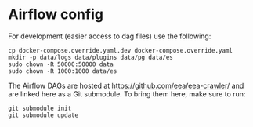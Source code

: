 # Airflow config

For development (easier access to dag files) use the following:

```
cp docker-compose.override.yaml.dev docker-compose.override.yaml
mkdir -p data/logs data/plugins data/pg data/es
sudo chown -R 50000:50000 data
sudo chown -R 1000:1000 data/es
```

The Airflow DAGs are hosted at https://github.com/eea/eea-crawler/ and are
linked here as a Git submodule. To bring them here, make sure to run:

```
git submodule init
git submodule update
```
